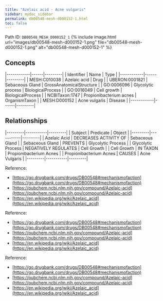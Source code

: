 ```yaml
---
title: "Azelaic acid - Acne vulgaris"
sidebar: mydoc_sidebar
permalink: db00548-mesh-d000152-1.html
toc: false 
---
```



Path ID: `DB00548_MESH_D000152_1`
{% include image.html url="images/db00548-mesh-d000152-1.png" file="db00548-mesh-d000152-1.png" alt="db00548-mesh-d000152-1" %}

## Concepts

|------------|------|---------|
| Identifier | Name | Type    |
|------------|------|---------|
| MESH:C010038 | Azelaic acid | Drug |
| UBERON:0001821 | Sebaceous Gland | GrossAnatomicalStructure |
| GO:0006096 | Glycolytic process | BiologicalProcess |
| GO:0016049 | Cell growth | BiologicalProcess |
| NCBITaxon:1747 | Propionibacterium acnes | OrganismTaxon |
| MESH:D000152 | Acne vulgaris | Disease |
|------------|------|---------|

## Relationships

|---------|-----------|---------|
| Subject | Predicate | Object  |
|---------|-----------|---------|
| Azelaic Acid | DECREASES ACTIVITY OF | Sebaceous Gland |
| Sebaceous Gland | PREVENTS | Glycolytic Process |
| Glycolytic Process | NEGATIVELY REGULATES | Cell Growth |
| Cell Growth | IN TAXON | Propionibacterium Acnes |
| Propionibacterium Acnes | CAUSES | Acne Vulgaris |
|---------|-----------|---------|

Reference: 
  - [https://go.drugbank.com/drugs/DB00548#mechanismofaction](https://go.drugbank.com/drugs/DB00548#mechanismofaction)
  - [https://pubchem.ncbi.nlm.nih.gov/compound/Azelaic-acid](https://pubchem.ncbi.nlm.nih.gov/compound/Azelaic-acid)
  - [https://en.wikipedia.org/wiki/Azelaic_acid](https://en.wikipedia.org/wiki/Azelaic_acid)

Reference: 
  - [https://go.drugbank.com/drugs/DB00548#mechanismofaction](https://go.drugbank.com/drugs/DB00548#mechanismofaction)
  - [https://pubchem.ncbi.nlm.nih.gov/compound/Azelaic-acid](https://pubchem.ncbi.nlm.nih.gov/compound/Azelaic-acid)
  - [https://en.wikipedia.org/wiki/Azelaic_acid](https://en.wikipedia.org/wiki/Azelaic_acid)

Reference: 
  - [https://go.drugbank.com/drugs/DB00548#mechanismofaction](https://go.drugbank.com/drugs/DB00548#mechanismofaction)
  - [https://pubchem.ncbi.nlm.nih.gov/compound/Azelaic-acid](https://pubchem.ncbi.nlm.nih.gov/compound/Azelaic-acid)
  - [https://en.wikipedia.org/wiki/Azelaic_acid](https://en.wikipedia.org/wiki/Azelaic_acid)
